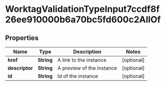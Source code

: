 

# WorktagValidationTypeInput7ccdf8f26ee910000b6a70bc5fd600c2AllOf


## Properties

Name | Type | Description | Notes
------------ | ------------- | ------------- | -------------
**href** | **String** | A link to the instance |  [optional]
**descriptor** | **String** | A preview of the instance |  [optional]
**id** | **String** | Id of the instance |  [optional]



